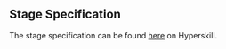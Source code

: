 ## Stage Specification

The stage specification can be found [here](https://hyperskill.org/projects/184/stages/935/implement) on Hyperskill.